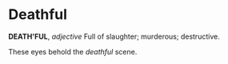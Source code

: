 # Deathful

**DEATH'FUL**, _adjective_ Full of slaughter; murderous; destructive.

These eyes behold the _deathful_ scene.